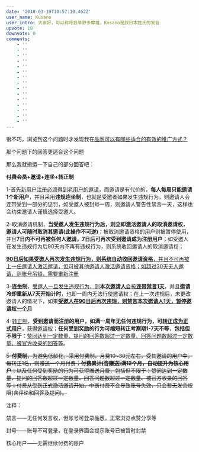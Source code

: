 ```yaml
---
date: '2018-03-19T10:57:10.462Z'
user_name: Kusano
user_intro: 大家好，可以称呼我草野多摩雄，Kusano是我日本姓氏的发音
upvote: 10
downvote: 0
comments:
    - ''
    - ''
    - ''
    - ''
    - ''
    - ''
    - ''
    - ''
    - ''
    - ''
    - ''
    - ''
    - ''
    - ''
    - ''
---
```


很不巧，浏览到这个问题时才发现我在[品葱可以有哪些适合的有效的推广方式？](https://pincongbackup.github.io/p/4799/?s=52347)

那个问题下的回答更适合这个问题

那么我就搬运一下自己的部分回答吧：

**<strike style="text-align:left;">付费会员</strike>+邀请+连坐+转正制**

1-首先<u style="text-align:left;">新用户注册必须得到老用户的邀请</u>，而邀请是有代价的，**每人每周只能邀请1个新用户**，并且采用**违规连坐制**，也就是受邀者如果发生违规行为，则邀请人会连带受到一部分的惩罚，如受邀人被封号一周，则邀请人警告性禁言一天，这样也会约束邀请人谨慎选择受邀人。

2-取消邀请机制，**当受邀人发生违规行为后，则立即激活邀请人的取消邀请权，邀请人可随时取消其邀请(此操作不可逆)**；被取消邀请资格的用户则被暂停使用，并且**7日内不可再被任何人邀请，7日后可再次受到邀请成为注册用户**；如受邀人在发生违规行为后90天内不再有违规行为，则系统收回邀请人的取消邀请权；

<u style="text-align:left;"><b style="text-align:left;">90日后如果受邀人再次发生违规行为，则系统自动收回邀请资格</b>，并且不可再被上一任邀请人激活邀请，但可被其他邀请人激活邀请资格；如超过30天无人邀请，则账号吊销，需要重新注册</u>

3-**连坐制**，<u style="text-align:left;">受邀人一旦发生违规行为，则<b style="text-align:left;">本次邀请人</b>会被<b style="text-align:left;">连带禁言1天</b></u>，并且**邀请冷却重新从7天开始计时**，也即一周内无法行使邀请权；在上一次违规后，未更改邀请人的情况下，如果<u style="text-align:left;"><b style="text-align:left;">受邀人在90日后再次违规，则禁言本次邀请人1天，暂停邀请权一个月</b></u>

4-<u style="text-align:left;">转正制</u>，**受到邀请而注册的用户，如满一周年无任何违规行为，可<u style="text-align:left;">转正成为正式用户</u>**，<u style="text-align:left;">获得邀请权</u>；**任何受到奖励的行为可缩短转正考察期1-7天不等**，**包括但不限于**：<u style="text-align:left;">赞同达到一定数量、提问的回答数超过一定数量、回答问题数超过一定数量、被官方收录的回答等</u>。

<strike style="text-align:left;">5-<b style="text-align:left;">付费制</b>，为避免低龄化，采用付费制，月费10~30元左右，受其邀请的用户中，每转正1名，则赠送一个月付费；<b style="text-align:left;">付费累计(含赠送)满12个月，自动提升为核心用户</b>；以及任何受到奖励的行为可获得赠送月费，包括但不限于：赞同达到一定数量、提问的回答数超过一定数量、回答问题数超过一定数量、被官方收录的回答等；付费从受到正式激活邀请开始，中断付费不会导致账号失效，只会暂无发言权限(含评论和回答及提问)。</strike>

注释：

禁言——无任何发言权，但账号可登录品葱，正常浏览点赞分享等

封号——账号不可登录，在登录界面会提示账号已被暂时封禁

核心用户——无需继续付费的账户
